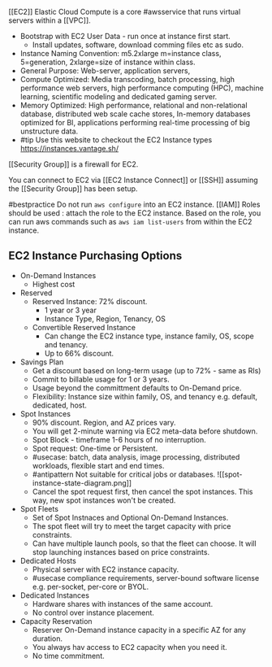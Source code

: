  [[EC2]]  Elastic Cloud Compute is a core #awsservice that runs virtual servers within a [[VPC]].
* Bootstrap with EC2 User Data - run once at instance first start.
	* Install updates, software, download comming files etc as sudo.
* Instance Naming Convention: m5.2xlarge m=instance class, 5=generation, 2xlarge=size of instance within class.
* General Purpose: Web-server, application servers, 
* Compute Optimized: Media transcoding, batch processing, high performance web servers, high performance computing (HPC), machine learning, scientific modeling and dedicated gaming server.
* Memory Optimized: High performance, relational and non-relational database, distributed web scale cache stores, In-memory databases optimized for BI, applications performing real-time processing of big unstructure data.
* #tip Use this website to checkout the EC2 Instance types https://instances.vantage.sh/

[[Security Group]] is a firewall for EC2.

You can connect to EC2 via [[EC2 Instance Connect]] or [[SSH]] assuming the [[Security Group]] has been setup.

#bestpractice Do not run `aws configure` into an EC2 instance. [[IAM]] Roles should be used : attach the role to the EC2 instance. Based on the role, you can run aws commands such as `aws iam list-users` from within the EC2 instance.

## EC2 Instance Purchasing Options
* On-Demand Instances
	* Highest cost
* Reserved
	* Reserved Instance: 72% discount. 
		* 1 year or 3 year
		* Instance Type, Region, Tenancy, OS
	* Convertible Reserved Instance
		* Can change the EC2 instance type, instance family, OS, scope and tenancy.
		* Up to 66% discount.
* Savings Plan
	* Get a discount based on long-term usage (up to 72% - same as RIs)
	* Commit to billable usage for 1 or 3 years.
	* Usage beyond the committment defaults to On-Demand price.
	* Flexibility: Instance size within family, OS, and tenancy e.g. default, dedicated, host.
* Spot Instances
	* 90% discount. Region, and AZ prices vary.
	* You will get 2-minute warning via EC2 meta-data before shutdown. 
	* Spot Block - timeframe 1-6 hours of no interruption.
	* Spot request: One-time or Persistent.
	* #usecase: batch, data analysis, image processing, distributed workloads, flexible start and end times.
	* #antipattern Not suitable for critical jobs or databases.
	![[spot-instance-state-diagram.png]]
	* Cancel the spot request first, then cancel the spot instances. This way, new spot instances won't be created.
* Spot Fleets
	* Set of Spot Instnaces and Optional On-Demand Instances.
	* The spot fleet will try to meet the target capacity with price constraints.
	* Can have multiple launch pools, so that the fleet can choose. It will stop launching instances based on price constraints.
* Dedicated Hosts
	* Physical server with EC2 instance capacity.
	* #usecase compliance requirements, server-bound software license e.g. per-socket, per-core or BYOL.
* Dedicated Instances
	* Hardware shares with instances of the same account.
	* No control over instance placement.
* Capacity Reservation
	* Reserver On-Demand instance capacity in a specific AZ for any duration.
	* You always hav access to EC2 capacity when you need it.
	* No time commitment.